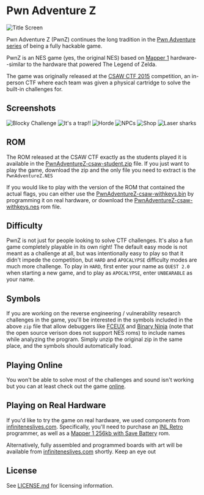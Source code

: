 # Pwn Adventure Z

![Title Screen](https://github.com/Vector35/PwnAdventureZ/raw/master/images/title-screen.png)

Pwn Adventure Z (PwnZ) continues the long tradition in the [Pwn Adventure series](http://pwnadventure.com/) of being a fully hackable game.

PwnZ is an NES game (yes, the original NES) based on [Mapper 1](http://wiki.nesdev.com/w/index.php/MMC1) hardware--similar to the hardware that powered The Legend of Zelda. 

The game was originally released at the [CSAW CTF 2015](https://ctf.isis.poly.edu/) competition, an in-person CTF where each team was given a physical cartridge to solve the built-in challenges for. 

## Screenshots

![Blocky Challenge](https://github.com/Vector35/PwnAdventureZ/raw/master/images/blocky.png)
![It's a trap!!](https://github.com/Vector35/PwnAdventureZ/raw/master/images/trap.png)
![Horde](https://github.com/Vector35/PwnAdventureZ/raw/master/images/horde.png)
![NPCs](https://github.com/Vector35/PwnAdventureZ/raw/master/images/npcs.png)
![Shop](https://github.com/Vector35/PwnAdventureZ/raw/master/images/shop.png)
![Laser sharks](https://github.com/Vector35/PwnAdventureZ/raw/master/images/laser-sharks.png)

## ROM
The ROM released at the CSAW CTF exactly as the students played it is available in the [PwnAdventureZ-csaw-student.zip](https://github.com/Vector35/PwnAdventureZ/blob/master/PwnAdventureZ-csaw-student.zip) file. If you just want to play the game, download the zip and the only file you need to extract is the `PwnAdventureZ.NES` 

If you would like to play with the version of the ROM that contained the actual flags, you can either use the [PwnAdventureZ-csaw-withkeys.bin](https://github.com/Vector35/PwnAdventureZ/blob/master/PwnAdventureZ-csaw-withkeys.bin) by programming it on real hardware, or download the [PwnAdventureZ-csaw-withkeys.nes](https://github.com/Vector35/PwnAdventureZ/blob/master/PwnAdventureZ-csaw-withkeys.nes) rom file.

## Difficulty

PwnZ is not just for people looking to solve CTF challenges. It's also a fun game completely playable in its own right! The default easy mode is not meant as a challenge at all, but was intentionally easy to play so that it didn't impede the competition, but `HARD` and `APOCALYPSE` difficulty modes are much more challenge. To play in `HARD`, first enter your name as `QUEST 2.0` when starting a new game, and to play as `APOCALYPSE`, enter `UNBEARABLE` as your name. 

## Symbols
If you are working on the reverse engineering / vulnerability research challenges in the game, you'll be interested in the symbols included in the above `zip` file that allow debuggers like [FCEUX](http://www.fceux.com/web/home.html) and [Binary Ninja](https://binary.ninja/) (note that the open source verison does not support NES roms) to include names while analyzing the program. Simply unzip the original zip in the same place, and the symbols should automatically load. 

## Playing Online

You won't be able to solve most of the challenges and sound isn't working but you can at least check out the game [online](https://vector35.github.io/PwnAdventureZ/PwnAdventureZ.html).

## Playing on Real Hardware

If you'd like to try the game on real hardware, we used components from [infiniteneslives.com](http://www.infiniteneslives.com/nessupplies.php). Specifically, you'll need to purchase an [INL Retro](http://www.infiniteneslives.com/kazzo.php) programmer, as well as a [Mapper 1 256kb with Save Battery](http://www.infiniteneslives.com/nessupplies.php#MMC1) rom.  

Alternatively, fully assembled and programmed boards with art will be available from [infiniteneslives.com](http://www.infiniteneslives.com/) shortly. Keep an eye out

## License

See [LICENSE.md](https://github.com/Vector35/PwnAdventureZ/blob/master/LICENSE.md) for licensing information.

